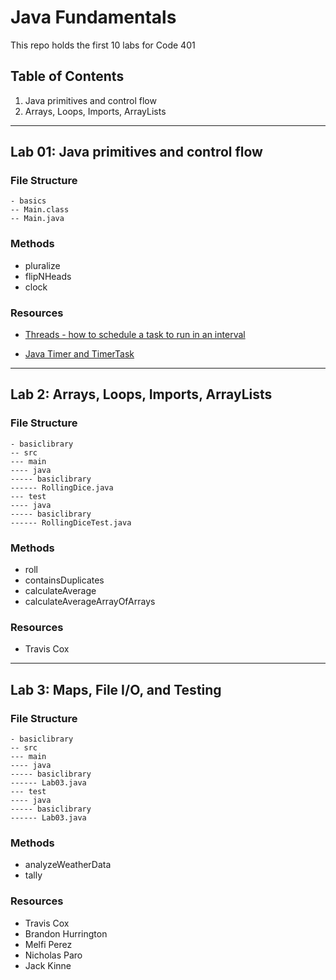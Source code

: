 # Java Fundamentals

This repo holds the first 10 labs for Code 401

## Table of Contents
1. Java primitives and control flow
2. Arrays, Loops, Imports, ArrayLists

-----------------------------------------------------------------

## Lab 01: Java primitives and control flow

### File Structure
```
- basics
-- Main.class
-- Main.java
```

### Methods
- pluralize
- flipNHeads
- clock

### Resources
- [Threads - how to schedule a task to run in an interval](https://blog.ajduke.in/2014/03/31/java-how-to-schedule-a-task-to-run-in-an-interval/)

- [Java Timer and TimerTask](https://www.baeldung.com/java-timer-and-timertask)

-----------------------------------------------------------------

## Lab 2: Arrays, Loops, Imports, ArrayLists

### File Structure
```
- basiclibrary
-- src
--- main
---- java
----- basiclibrary
------ RollingDice.java
--- test
---- java
----- basiclibrary
------ RollingDiceTest.java
```

### Methods
- roll
- containsDuplicates
- calculateAverage
- calculateAverageArrayOfArrays

### Resources
- Travis Cox

-----------------------------------------------------------------

## Lab 3: Maps, File I/O, and Testing

### File Structure
```
- basiclibrary
-- src
--- main
---- java
----- basiclibrary
------ Lab03.java
--- test
---- java
----- basiclibrary
------ Lab03.java
```

### Methods
- analyzeWeatherData
- tally

### Resources
- Travis Cox
- Brandon Hurrington
- Melfi Perez
- Nicholas Paro
- Jack Kinne
